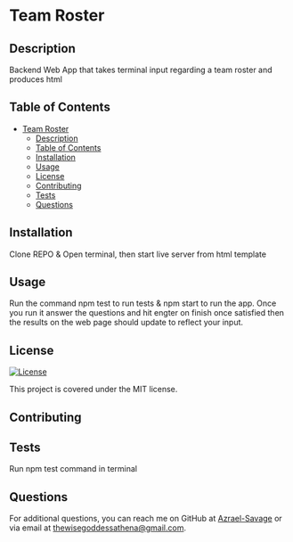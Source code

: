 # Team Roster

## Description
Backend Web App that takes terminal input regarding a team roster and produces html

## Table of Contents
- [Team Roster](#team-roster)
  - [Description](#description)
  - [Table of Contents](#table-of-contents)
  - [Installation](#installation)
  - [Usage](#usage)
  - [License](#license)
  - [Contributing](#contributing)
  - [Tests](#tests)
  - [Questions](#questions)

## Installation
Clone REPO & Open terminal, then start live server from html template

## Usage
Run the command npm test to run tests & npm start to run the app. Once you run it answer the questions and hit engter on finish once satisfied then the results on the web page should update to reflect your input.

## License
[![License](https://img.shields.io/badge/License-MIT-yellow.svg)](https://opensource.org/licenses/MIT)

This project is covered under the MIT license.

## Contributing


## Tests
Run npm test command  in terminal

## Questions
For additional questions, you can reach me on GitHub at [Azrael-Savage](https://github.com/Azrael-Savage)
or via email at thewisegoddessathena@gmail.com.
